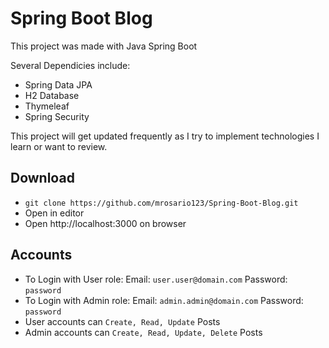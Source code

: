 
# Spring Boot Blog
 
This project was made with Java Spring Boot

Several Dependicies include:

* Spring Data JPA
* H2 Database
* Thymeleaf
* Spring Security

This project will get updated frequently as I try to implement technologies I learn or want to review.

## Download

- ``` git clone https://github.com/mrosario123/Spring-Boot-Blog.git ```
- Open in editor
- Open http://localhost:3000 on browser


## Accounts
- To Login with User role: Email: ```user.user@domain.com``` Password: ```password```
- To Login with Admin role: Email: ```admin.admin@domain.com``` Password: ```password```
- User accounts can ```Create, Read, Update``` Posts
- Admin accounts can ```Create, Read, Update, Delete``` Posts


